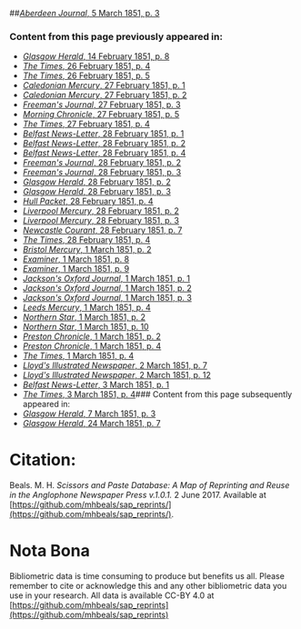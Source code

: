 ##[*Aberdeen Journal*, 5 March 1851, p. 3](https://mhbeals.github.io/sap_html/Aberdeen-Journal/Aberdeen-Journal-5-March-1851-p-3)

### Content from this page previously appeared in:
+ [*Glasgow Herald*, 14 February 1851, p. 8](https://mhbeals.github.io/sap_html/Glasgow-Herald/Glasgow-Herald-14-February-1851-p-8)
+ [*The Times*, 26 February 1851, p. 4](https://mhbeals.github.io/sap_html/The-Times/The-Times-26-February-1851-p-4)
+ [*The Times*, 26 February 1851, p. 5](https://mhbeals.github.io/sap_html/The-Times/The-Times-26-February-1851-p-5)
+ [*Caledonian Mercury*, 27 February 1851, p. 1](https://mhbeals.github.io/sap_html/Caledonian-Mercury/Caledonian-Mercury-27-February-1851-p-1)
+ [*Caledonian Mercury*, 27 February 1851, p. 2](https://mhbeals.github.io/sap_html/Caledonian-Mercury/Caledonian-Mercury-27-February-1851-p-2)
+ [*Freeman's Journal*, 27 February 1851, p. 3](https://mhbeals.github.io/sap_html/Freeman's-Journal/Freeman's-Journal-27-February-1851-p-3)
+ [*Morning Chronicle*, 27 February 1851, p. 5](https://mhbeals.github.io/sap_html/Morning-Chronicle/Morning-Chronicle-27-February-1851-p-5)
+ [*The Times*, 27 February 1851, p. 4](https://mhbeals.github.io/sap_html/The-Times/The-Times-27-February-1851-p-4)
+ [*Belfast News-Letter*, 28 February 1851, p. 1](https://mhbeals.github.io/sap_html/Belfast-News-Letter/Belfast-News-Letter-28-February-1851-p-1)
+ [*Belfast News-Letter*, 28 February 1851, p. 2](https://mhbeals.github.io/sap_html/Belfast-News-Letter/Belfast-News-Letter-28-February-1851-p-2)
+ [*Belfast News-Letter*, 28 February 1851, p. 4](https://mhbeals.github.io/sap_html/Belfast-News-Letter/Belfast-News-Letter-28-February-1851-p-4)
+ [*Freeman's Journal*, 28 February 1851, p. 2](https://mhbeals.github.io/sap_html/Freeman's-Journal/Freeman's-Journal-28-February-1851-p-2)
+ [*Freeman's Journal*, 28 February 1851, p. 3](https://mhbeals.github.io/sap_html/Freeman's-Journal/Freeman's-Journal-28-February-1851-p-3)
+ [*Glasgow Herald*, 28 February 1851, p. 2](https://mhbeals.github.io/sap_html/Glasgow-Herald/Glasgow-Herald-28-February-1851-p-2)
+ [*Glasgow Herald*, 28 February 1851, p. 3](https://mhbeals.github.io/sap_html/Glasgow-Herald/Glasgow-Herald-28-February-1851-p-3)
+ [*Hull Packet*, 28 February 1851, p. 4](https://mhbeals.github.io/sap_html/Hull-Packet/Hull-Packet-28-February-1851-p-4)
+ [*Liverpool Mercury*, 28 February 1851, p. 2](https://mhbeals.github.io/sap_html/Liverpool-Mercury/Liverpool-Mercury-28-February-1851-p-2)
+ [*Liverpool Mercury*, 28 February 1851, p. 3](https://mhbeals.github.io/sap_html/Liverpool-Mercury/Liverpool-Mercury-28-February-1851-p-3)
+ [*Newcastle Courant*, 28 February 1851, p. 7](https://mhbeals.github.io/sap_html/Newcastle-Courant/Newcastle-Courant-28-February-1851-p-7)
+ [*The Times*, 28 February 1851, p. 4](https://mhbeals.github.io/sap_html/The-Times/The-Times-28-February-1851-p-4)
+ [*Bristol Mercury*, 1 March 1851, p. 2](https://mhbeals.github.io/sap_html/Bristol-Mercury/Bristol-Mercury-1-March-1851-p-2)
+ [*Examiner*, 1 March 1851, p. 8](https://mhbeals.github.io/sap_html/Examiner/Examiner-1-March-1851-p-8)
+ [*Examiner*, 1 March 1851, p. 9](https://mhbeals.github.io/sap_html/Examiner/Examiner-1-March-1851-p-9)
+ [*Jackson's Oxford Journal*, 1 March 1851, p. 1](https://mhbeals.github.io/sap_html/Jackson's-Oxford-Journal/Jackson's-Oxford-Journal-1-March-1851-p-1)
+ [*Jackson's Oxford Journal*, 1 March 1851, p. 2](https://mhbeals.github.io/sap_html/Jackson's-Oxford-Journal/Jackson's-Oxford-Journal-1-March-1851-p-2)
+ [*Jackson's Oxford Journal*, 1 March 1851, p. 3](https://mhbeals.github.io/sap_html/Jackson's-Oxford-Journal/Jackson's-Oxford-Journal-1-March-1851-p-3)
+ [*Leeds Mercury*, 1 March 1851, p. 4](https://mhbeals.github.io/sap_html/Leeds-Mercury/Leeds-Mercury-1-March-1851-p-4)
+ [*Northern Star*, 1 March 1851, p. 2](https://mhbeals.github.io/sap_html/Northern-Star/Northern-Star-1-March-1851-p-2)
+ [*Northern Star*, 1 March 1851, p. 10](https://mhbeals.github.io/sap_html/Northern-Star/Northern-Star-1-March-1851-p-10)
+ [*Preston Chronicle*, 1 March 1851, p. 2](https://mhbeals.github.io/sap_html/Preston-Chronicle/Preston-Chronicle-1-March-1851-p-2)
+ [*Preston Chronicle*, 1 March 1851, p. 4](https://mhbeals.github.io/sap_html/Preston-Chronicle/Preston-Chronicle-1-March-1851-p-4)
+ [*The Times*, 1 March 1851, p. 4](https://mhbeals.github.io/sap_html/The-Times/The-Times-1-March-1851-p-4)
+ [*Lloyd's Illustrated Newspaper*, 2 March 1851, p. 7](https://mhbeals.github.io/sap_html/Lloyd's-Illustrated-Newspaper/Lloyd's-Illustrated-Newspaper-2-March-1851-p-7)
+ [*Lloyd's Illustrated Newspaper*, 2 March 1851, p. 12](https://mhbeals.github.io/sap_html/Lloyd's-Illustrated-Newspaper/Lloyd's-Illustrated-Newspaper-2-March-1851-p-12)
+ [*Belfast News-Letter*, 3 March 1851, p. 1](https://mhbeals.github.io/sap_html/Belfast-News-Letter/Belfast-News-Letter-3-March-1851-p-1)
+ [*The Times*, 3 March 1851, p. 4](https://mhbeals.github.io/sap_html/The-Times/The-Times-3-March-1851-p-4)### Content from this page subsequently appeared in:
+ [*Glasgow Herald*, 7 March 1851, p. 3](https://mhbeals.github.io/sap_html/Glasgow-Herald/Glasgow-Herald-7-March-1851-p-3)
+ [*Glasgow Herald*, 24 March 1851, p. 7](https://mhbeals.github.io/sap_html/Glasgow-Herald/Glasgow-Herald-24-March-1851-p-7)
                    
# Citation: 

Beals. M. H. *Scissors and Paste Database: A Map of Reprinting and Reuse in the Anglophone Newspaper Press v.1.0.1.* 2 June 2017. Available at [https://github.com/mhbeals/sap_reprints/](https://github.com/mhbeals/sap_reprints/). 
                    
# Nota Bona

Bibliometric data is time consuming to produce but benefits us all. Please remember to cite or acknowledge this and any other bibliometric data you use in your research. All data is available CC-BY 4.0 at [https://github.com/mhbeals/sap_reprints](https://github.com/mhbeals/sap_reprints)